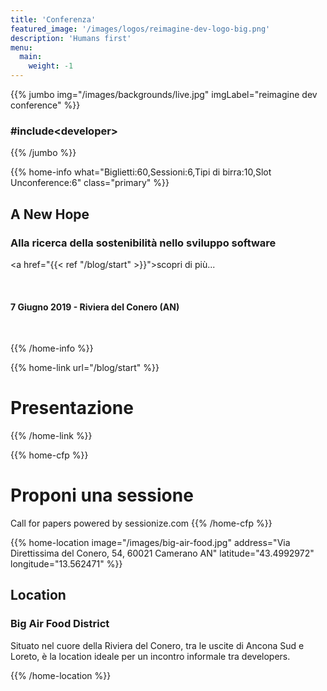 ```yaml
---
title: 'Conferenza'
featured_image: '/images/logos/reimagine-dev-logo-big.png'
description: 'Humans first'
menu:
  main:
    weight: -1
---
```


{{% jumbo img="/images/backgrounds/live.jpg" imgLabel="reimagine dev conference" %}}

### #include&lt;developer&gt;

{{% /jumbo %}}

{{% home-info what="Biglietti:60,Sessioni:6,Tipi di birra:10,Slot Unconference:6" class="primary" %}}

## A New Hope

### Alla ricerca della sostenibilità nello sviluppo software

<a href="{{< ref "/blog/start" >}}">scopri di più...</a>

&nbsp;

#### 7 Giugno 2019 - Riviera del Conero (AN)

&nbsp;

{{% /home-info %}}


{{% home-link url="/blog/start" %}}
# Presentazione
{{% /home-link %}}


{{% home-cfp %}}
# Proponi una sessione
Call for papers powered by sessionize.com
{{% /home-cfp %}}


<!-- {{% home-speakers %}}

## Speakers

{{< button-link label="Tutti gli speaker"
                url="./speakers"
                icon="right" >}}

{{% /home-speakers %}}
 -->

{{% home-location
    image="/images/big-air-food.jpg"
    address="Via Direttissima del Conero, 54, 60021 Camerano AN"
    latitude="43.4992972"
    longitude="13.562471" %}}

## Location

### Big Air Food District

Situato nel cuore della Riviera del Conero, tra le uscite di Ancona Sud e Loreto, è la location ideale per un incontro informale tra developers.

{{% /home-location %}}

